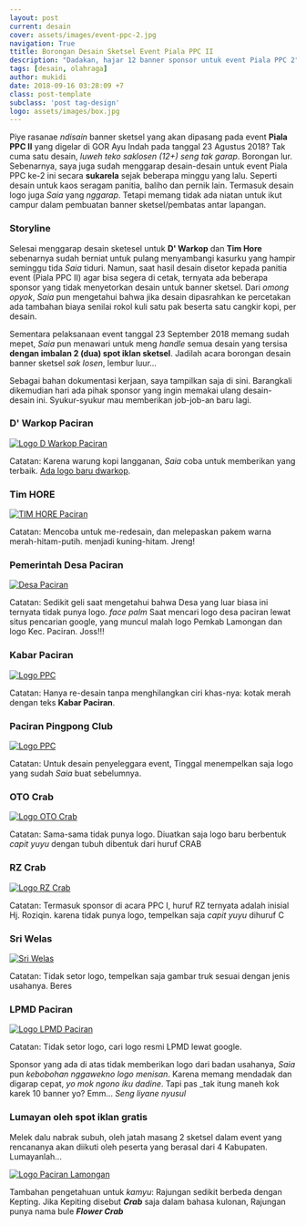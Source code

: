 ```yaml
---
layout: post
current: desain
cover: assets/images/event-ppc-2.jpg
navigation: True
ttitle: Borongan Desain Sketsel Event Piala PPC II
description: "Dadakan, hajar 12 banner sponsor untuk event Piala PPC 2"
tags: [desain, olahraga]
author: mukidi
date: 2018-09-16 03:28:09 +7
class: post-template
subclass: 'post tag-design'
logo: assets/images/box.jpg
---
```

Piye rasanae _ndisain_ banner sketsel yang akan dipasang pada event **Piala PPC II** yang digelar di GOR Ayu Indah pada tanggal 23 Agustus 2018? Tak cuma satu desain, _luweh teko saklosen (12+) seng tak garap_. Borongan lur. Sebenarnya, saya juga sudah menggarap desain-desain untuk event Piala PPC ke-2 ini secara **sukarela** sejak beberapa minggu yang lalu. Seperti desain untuk kaos seragam panitia, baliho dan pernik lain. Termasuk desain logo juga _Saia_ yang _nggarap_. Tetapi memang tidak ada niatan untuk ikut campur dalam pembuatan banner sketsel/pembatas antar lapangan.

### Storyline
<!--
![Desain Grafis](https://3.bp.blogspot.com/-AF-_s700foM/V52yZuvyHCI/AAAAAAAAABM/zQsM2JepxhoysGTRslUKLDKRJzaPXUqsACLcB/s720/_-desaingrafis.jpg) 
-->
Selesai menggarap desain sketesel untuk **D' Warkop** dan **Tim Hore** sebenarnya sudah berniat untuk pulang menyambangi kasurku yang hampir seminggu tida _Saia_ tiduri. Namun, saat hasil desain disetor kepada panitia event (Piala PPC II) agar bisa segera di cetak, ternyata ada beberapa sponsor yang tidak menyetorkan desain untuk banner sketsel. Dari _omong opyok_, _Saia_ pun mengetahui bahwa jika desain dipasrahkan ke percetakan ada tambahan biaya senilai rokol kuli satu pak beserta satu cangkir kopi, per desain. 

Sementara pelaksanaan event tanggal 23 September 2018 memang sudah mepet, _Saia_ pun menawari untuk meng _handle_ semua desain yang tersisa **dengan imbalan 2 (dua) spot iklan sketsel**. Jadilah acara borongan desain banner sketsel _sak losen_, lembur luur...

Sebagai bahan dokumentasi kerjaan, saya tampilkan saja di sini. Barangkali dikemudian hari ada pihak sponsor yang ingin memakai ulang desain-desain ini. Syukur-syukur mau memberikan job-job-an baru lagi.

### D' Warkop Paciran

[![Logo D Warkop Paciran](https://i0.wp.com/www.paciran.com/assets/images/DWARKOP.jpg?resize=800,120)](https://www.paciran.com/assets/images/DWARKOP.jpg)

Catatan:  Karena warung kopi langganan, _Saia_ coba untuk memberikan yang terbaik. [Ada logo baru dwarkop](/desain-logo-dwarkop-paciran-corel-draw).

### Tim HORE

[![TIM HORE Paciran](https://i0.wp.com/www.paciran.com/assets/images/TIMHORE.jpg?resize=800,120)](https://www.paciran.com/assets/images/TIMHORE.jpg)

Catatan: Mencoba untuk me-redesain, dan melepaskan pakem warna merah-hitam-putih. menjadi kuning-hitam. Jreng!

### Pemerintah Desa Paciran

[![Desa Paciran](https://i0.wp.com/www.paciran.com/assets/images/Desa-Paciran.jpg?resize=800,120)](https://www.paciran.com/assets/images/Desa-Paciran.jpg)

Catatan: Sedikit geli saat mengetahui bahwa Desa yang luar biasa ini ternyata tidak punya logo. _face palm_ Saat mencari logo desa paciran lewat situs pencarian google, yang muncul malah logo Pemkab Lamongan dan logo Kec. Paciran. Joss!!!

### Kabar Paciran

[![Logo PPC](https://i0.wp.com/www.paciran.com/assets/images/KABAR_PACIRAN.jpg?resize=800,120)](https://www.paciran.com/assets/images/KABAR_PACIRAN.jpg)

Catatan: Hanya re-desain tanpa menghilangkan ciri khas-nya: kotak merah dengan teks **Kabar Paciran**.

### Paciran Pingpong Club

[![Logo PPC](https://i0.wp.com/www.paciran.com/assets/images/PPC2.jpg?resize=800,120)](https://www.paciran.com/assets/images/TIMHORE.jpg)

Catatan: Untuk desain penyeleggara event, Tinggal menempelkan saja logo yang sudah _Saia_ buat sebelumnya.

### OTO Crab

[![Logo OTO Crab](https://i0.wp.com/www.paciran.com/assets/images/otocrab.jpg?resize=800,120)](https://www.paciran.com/assets/images/otocrab.jpg)

Catatan: Sama-sama tidak punya logo. Diuatkan saja logo baru berbentuk _capit yuyu_ dengan tubuh dibentuk dari huruf CRAB

### RZ Crab

[![Logo RZ Crab](https://i0.wp.com/www.paciran.com/assets/images/RZcrab.jpg?resize=800,120)](https://www.paciran.com/assets/images/RZcrab.jpg)

Catatan: Termasuk sponsor di acara PPC I, huruf RZ ternyata adalah inisial Hj. Roziqin. karena tidak punya logo, tempelkan saja _capit yuyu_ dihuruf C

### Sri Welas

[![Sri Welas](https://i0.wp.com/www.paciran.com/assets/images/sri-welas.jpg?resize=800,120)](https://www.paciran.com/assets/images/sri-welas.jpg)

Catatan: Tidak setor logo, tempelkan saja gambar truk sesuai dengan jenis usahanya. Beres

### LPMD Paciran

[![Logo LPMD Paciran](https://i0.wp.com/www.paciran.com/assets/images/LPMD.jpg?resize=800,120)](https://www.paciran.com/assets/images/LPMD.jpg)

Catatan: Tidak setor logo, cari logo resmi LPMD lewat google.

Sponsor yang ada di atas tidak memberikan logo dari badan usahanya, _Saia_ pun _kebobohan nggawekno logo menisan_. Karena memang mendadak dan digarap cepat, _yo mok ngono iku dadine_. Tapi pas _tak itung maneh kok karek 10 banner yo? Emm... _Seng liyane nyusul_

### Lumayan oleh spot iklan gratis

Melek dalu nabrak subuh, oleh jatah masang 2 sketsel dalam event yang rencananya akan diikuti oleh peserta yang berasal dari 4 Kabupaten. Lumayanlah...

[![Logo Paciran Lamongan](https://i0.wp.com/www.paciran.com/assets/images/paciran.com.jpg?resize=800,120)](https://www.paciran.com/assets/images/paciran.com.jpg)

Tambahan pengetahuan untuk _kamyu_: Rajungan sedikit berbeda dengan Kepting. Jika Kepiting disebut _**Crab**_ saja dalam bahasa kulonan, Rajungan punya nama bule _**Flower Crab**_

